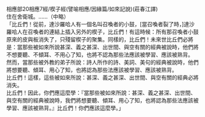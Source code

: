 相應部20相應7經/楔子經(譬喻相應/因緣篇/如來記說)(莊春江譯)  
住在舍衛城。……（中略）  
「比丘們！從前，達沙羅哈人有一個名叫召喚者的小鼓，[當召喚者裂了時，]達沙羅哈人在召喚者的連結上插入另外的楔子，比丘們！有這時候：所有那召喚者小鼓原來的皮與板消失了，只殘留楔子的聚集。同樣的，比丘們！未來世比丘們必將是：當那些被如來所說甚深、義之甚深、出世間、與空有關的經典被說時，他們將不想要聽、不傾耳、不用心了知，也將不認為那些法應該被學習、應該被熟背。  
然而，當那些被外教的弟子所說：詩人所作的詩、美詞、美句的經典被說時，他們將想要聽、傾耳、用心了知，也將認為那些法應該被學習、應該被熟背。  
比丘們！這樣，這些被如來所說：甚深、義之甚深、出世間、與空有關的經典必將消失。  
比丘們！因此，你們應這麼學：『當那些被如來所說：甚深、義之甚深、出世間、與空有關的經典被說時，我們將想要聽、傾耳、用心了知，也將認為那些法應該被學習、應該被熟背。』比丘們！你們應該這麼學。」  
  
  
